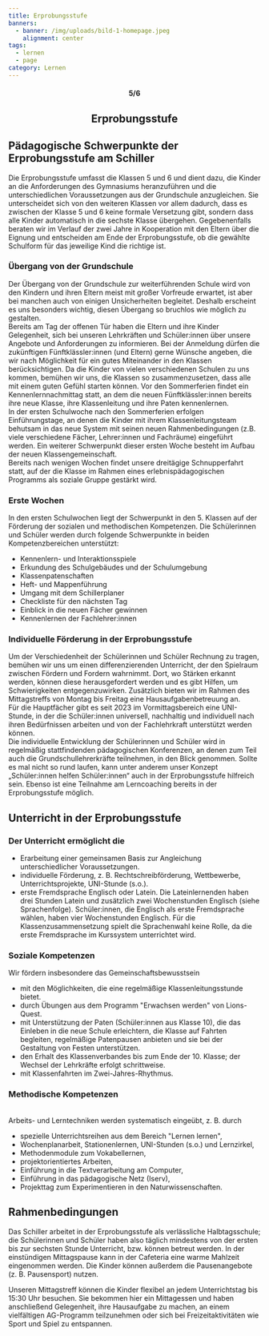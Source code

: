 ```yaml
---
title: Erprobungsstufe
banners:
  - banner: /img/uploads/bild-1-homepage.jpeg
    alignment: center
tags:
  - lernen
  - page
category: Lernen
---
```

<center><div class="title"><h4>5/6</h4><h2>Erprobungsstufe</h2></div></center>

## Pädagogische Schwerpunkte der Erprobungsstufe am Schiller

Die Erprobungsstufe umfasst die Klassen 5 und 6 und dient dazu, die Kinder an die Anforderungen des Gymnasiums heranzuführen und die unterschiedlichen Voraussetzungen aus der Grundschule anzugleichen. Sie unterscheidet sich von den weiteren Klassen vor allem dadurch, dass es zwischen der Klasse 5 und 6 keine formale Versetzung gibt, sondern dass alle Kinder automatisch in die sechste Klasse übergehen. Gegebenenfalls beraten wir im Verlauf der zwei Jahre in Kooperation mit den Eltern über die Eignung und entscheiden am Ende der Erprobungsstufe, ob die gewählte Schulform für das jeweilige Kind die richtige ist. 

### **Übergang von der Grundschule** 

Der Übergang von der Grundschule zur weiterführenden Schule wird von den Kindern und ihren Eltern meist mit großer Vorfreude erwartet, ist aber bei manchen auch von einigen Unsicherheiten begleitet. Deshalb erscheint es uns besonders wichtig, diesen Übergang so bruchlos wie möglich zu gestalten.  \
Bereits am Tag der offenen Tür haben die Eltern und ihre Kinder Gelegenheit, sich bei unseren Lehrkräften und Schüler:innen über unsere Angebote und Anforderungen zu informieren. Bei der Anmeldung dürfen die zukünftigen Fünftklässler:innen (und Eltern) gerne Wünsche angeben, die wir nach Möglichkeit für ein gutes Miteinander in den Klassen berücksichtigen. Da die Kinder von vielen verschiedenen Schulen zu uns kommen, bemühen wir uns, die Klassen so zusammenzusetzen, dass alle mit einem guten Gefühl starten können. Vor den Sommerferien findet ein Kennenlernnachmittag statt, an dem die neuen Fünftklässler:innen bereits ihre neue Klasse, ihre Klassenleitung und ihre Paten kennenlernen.  \
In der ersten Schulwoche nach den Sommerferien erfolgen Einführungstage, an denen die Kinder mit ihrem Klassenleitungsteam behutsam in das neue System mit seinen neuen Rahmenbedingungen (z.B. viele verschiedene Fächer, Lehrer:innen und Fachräume) eingeführt werden. Ein weiterer Schwerpunkt dieser ersten Woche besteht im Aufbau der neuen Klassengemeinschaft. \
Bereits nach wenigen Wochen findet unsere dreitägige Schnupperfahrt statt, auf der die Klasse im Rahmen eines erlebnispädagogischen Programms als soziale Gruppe gestärkt wird. 

### **Erste Wochen**  

In den ersten Schulwochen liegt der Schwerpunkt in den 5. Klassen auf der Förderung der sozialen und methodischen Kompetenzen. Die Schülerinnen und Schüler werden durch folgende Schwerpunkte in beiden Kompetenzbereichen unterstützt: 

* Kennenlern- und Interaktionsspiele 
* Erkundung des Schulgebäudes und der Schulumgebung 
* Klassenpatenschaften 
* Heft- und Mappenführung 
* Umgang mit dem Schillerplaner 
* Checkliste für den nächsten Tag 
* Einblick in die neuen Fächer gewinnen 
* Kennenlernen der Fachlehrer:innen 

### **Individuelle Förderung in der Erprobungsstufe** 

Um der Verschiedenheit der Schülerinnen und Schüler Rechnung zu tragen, bemühen wir uns um einen differenzierenden Unterricht, der den Spielraum zwischen Fördern und Fordern wahrnimmt. Dort, wo Stärken erkannt werden, können diese herausgefordert werden und es gibt Hilfen, um Schwierigkeiten entgegenzuwirken. Zusätzlich bieten wir im Rahmen des Mittagstreffs von Montag bis Freitag eine Hausaufgabenbetreuung an. \
Für die Hauptfächer gibt es seit 2023 im Vormittagsbereich eine UNI-Stunde, in der die Schüler:innen universell, nachhaltig und individuell nach ihren Bedürfnissen arbeiten und von der Fachlehrkraft unterstützt werden können. \
Die individuelle Entwicklung der Schülerinnen und Schüler wird in regelmäßig stattfindenden pädagogischen Konferenzen, an denen zum Teil auch die Grundschullehrerkräfte teilnehmen, in den Blick genommen. Sollte es mal nicht so rund laufen, kann unter anderem unser Konzept „Schüler:innen helfen Schüler:innen“ auch in der Erprobungsstufe hilfreich sein. Ebenso ist eine Teilnahme am Lerncoaching bereits in der Erprobungsstufe möglich.

## Unterricht in der Erprobungsstufe

### Der Unterricht ermöglicht die 

* Erarbeitung einer gemeinsamen Basis zur Angleichung unterschiedlicher Voraussetzungen. 
* individuelle Förderung, z. B. Rechtschreibförderung, Wettbewerbe, Unterrichtsprojekte, UNI-Stunde (s.o.). 
* erste Fremdsprache Englisch oder Latein. Die Lateinlernenden haben drei Stunden Latein und zusätzlich zwei Wochenstunden Englisch (siehe Sprachenfolge). Schüler:innen, die Englisch als erste Fremdsprache wählen, haben vier Wochenstunden Englisch. Für die Klassenzusammensetzung spielt die Sprachenwahl keine Rolle, da die erste Fremdsprache im Kurssystem unterrichtet wird. 



### **Soziale Kompetenzen**

Wir fördern insbesondere das Gemeinschaftsbewusstsein 

* mit den Möglichkeiten, die eine regelmäßige Klassenleitungsstunde bietet. 
* durch Übungen aus dem Programm "Erwachsen werden" von Lions-Quest. 
* mit Unterstützung der Paten (Schüler:innen aus Klasse 10), die das Einleben in die neue Schule erleichtern, die Klasse auf Fahrten begleiten, regelmäßige Patenpausen anbieten und sie bei der Gestaltung von Festen unterstützen. 
* den Erhalt des Klassenverbandes bis zum Ende der 10. Klasse; der Wechsel der Lehrkräfte erfolgt schrittweise. 
* mit Klassenfahrten im Zwei-Jahres-Rhythmus. 



### **Methodische Kompetenzen** 

\
Arbeits- und Lerntechniken werden systematisch eingeübt, z. B. durch 

* spezielle Unterrichtsreihen aus dem Bereich "Lernen lernen", 
* Wochenplanarbeit, Stationenlernen, UNI-Stunden (s.o.) und Lernzirkel, 
* Methodenmodule zum Vokabellernen, 
* projektorientiertes Arbeiten, 
* Einführung in die Textverarbeitung am Computer, 
* Einführung in das pädagogische Netz (Iserv), 
* Projekttag zum Experimentieren in den Naturwissenschaften. 

## Rahmenbedingungen

Das Schiller arbeitet in der Erprobungsstufe als verlässliche Halbtagsschule; die Schülerinnen und Schüler haben also täglich mindestens von der ersten bis zur sechsten Stunde Unterricht, bzw. können betreut werden. In der einstündigen Mittagspause kann in der Cafeteria eine warme Mahlzeit eingenommen werden. Die Kinder können außerdem die Pausenangebote (z. B. Pausensport) nutzen. 

Unseren Mittagstreff können die Kinder flexibel an jedem Unterrichtstag bis 15:30 Uhr besuchen. Sie bekommen hier ein Mittagessen und haben anschließend Gelegenheit, ihre Hausaufgabe zu machen, an einem vielfältigen AG-Programm teilzunehmen oder sich bei Freizeitaktivitäten wie Sport und Spiel zu entspannen.